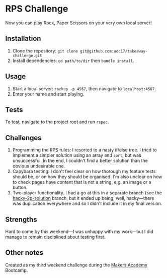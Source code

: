 # RPS Challenge

Now you can play Rock, Paper Scissors on your very own local server!

## Installation

1. Clone the repository: `git clone git@github.com:adc17/takeaway-challenge.git`
2. Install dependencies: `cd path/to/dir` then `bundle install`. 

## Usage

1. Start a local server: `rackup -p 4567`, then navigate to `localhost:4567`.
2. Enter your name and start playing.

## Tests

To test, navigate to the project root and run `rspec`.

## Challenges

1. Programming the RPS rules: I resorted to a nasty if/else tree. I tried to implement a simpler solution using an array and `sort`, but was unsuccessful. In the end, I couldn't find a better solution than the obvious undesirable one.
2. Capybara testing: I don't feel clear on how thorough my feature tests should be, or on how they should be organised. I'm also unclear on how to check pages have content that is not a string, e.g. an image or a button.
3. Two-player functionality. I had a go at this in a separate branch (see the [hacky-2p-solution](https://github.com/adc17/rps-challenge/tree/hacky_2p_solution) branch, but it ended up being, well, hacky—there was duplication everywhere and so I didn't include it in my final version.

## Strengths

Hard to come by this weekend—I was unhappy with my work—but I did manage to remain disciplined about testing first. 

## Other notes

Created as my third weekend challenge during the [Makers Academy](http://www.makersacademy.com) Bootcamp.
